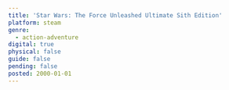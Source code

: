 ```yaml
---
title: 'Star Wars: The Force Unleashed Ultimate Sith Edition'
platform: steam
genre:
  - action-adventure
digital: true
physical: false
guide: false
pending: false
posted: 2000-01-01
---
```

